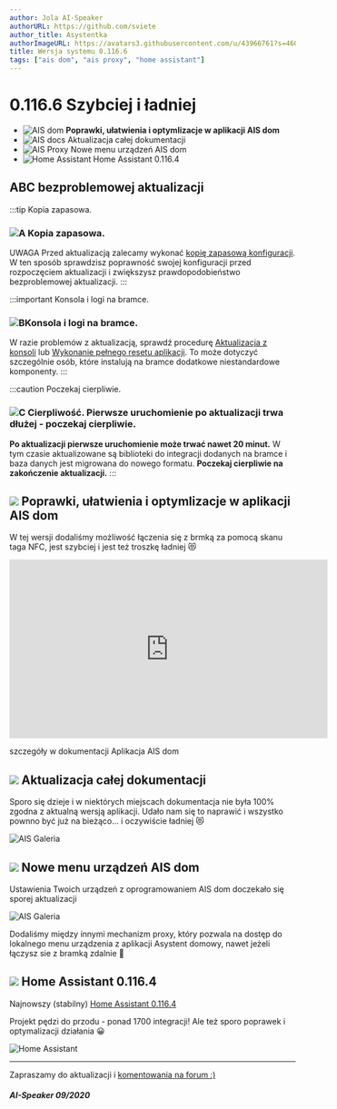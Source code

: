 ```yaml
---
author: Jola AI-Speaker
authorURL: https://github.com/sviete
author_title: Asystentka
authorImageURL: https://avatars3.githubusercontent.com/u/43966761?s=460&v=4
title: Wersja systemu 0.116.6
tags: ["ais dom", "ais proxy", "home assistant"]
---
```


# 0.116.6 Szybciej i ładniej

- ![AIS dom](/img/en/blog/202010/mobile-phone.png) **Poprawki, ułatwienia i optymlizacje w aplikacji AIS dom**
- ![AIS docs](/img/en/blog/202010/orange-book.png) Aktualizacja całej dokumentacji
- ![AIS Proxy](/img/en/blog/202010/robot.png) Nowe menu urządzeń AIS dom
- ![Home Assistant](/img/en/blog/202010/mechanical-arm.png) Home Assistant 0.116.4


<!--truncate-->

## ABC bezproblemowej aktualizacji

:::tip Kopia zapasowa.
### ![A](/img/en/blog/202009/alpha-a-circle.png) Kopia zapasowa.

UWAGA Przed aktualizacją zalecamy wykonać [kopię zapasową konfiguracji](/docs/ais_bramka_configuration_software#kopia-zapasowa-konfiguracji). W ten sposób sprawdzisz poprawność swojej konfiguracji przed rozpoczęciem aktualizacji i zwiększysz prawdopodobieństwo bezproblemowej aktualizacji.
:::

:::important Konsola i logi na bramce.
### ![B](/img/en/blog/202009/alpha-b-circle.png)Konsola i logi na bramce.

W razie problemów z aktualizacją, sprawdź procedurę [Aktualizacja z konsoli](/docs/ais_bramka_update_manual) lub [Wykonanie pełnego resetu aplikacji](/docs/ais_bramka_reset_ais_step_by_step).
To może dotyczyć szczególnie osób, które instalują na bramce dodatkowe niestandardowe komponenty.
:::

:::caution Poczekaj cierpliwie.
### ![C](/img/en/blog/202009/alpha-c-circle.png) Cierpliwość. Pierwsze uruchomienie po aktualizacji trwa dłużej - poczekaj cierpliwie.

 **Po aktualizacji pierwsze uruchomienie może trwać nawet 20 minut.**
 W tym czasie aktualizowane są biblioteki do integracji dodanych na bramce i baza danych jest migrowana do nowego formatu.
 **Poczekaj cierpliwie na zakończenie aktualizacji.**
:::


## ![](/img/en/blog/202010/mobile-phone.png) Poprawki, ułatwienia i optymlizacje w aplikacji AIS dom


W tej wersji dodaliśmy możliwość łączenia się z brmką za pomocą skanu taga NFC, jest szybciej i jest też troszkę ładniej 😻

<iframe width="560" height="315"  src="https://www.youtube.com/embed/0JHM8sh0Qh4" frameBorder="0" allowFullScreen></iframe>

szczegóły w dokumentacji  Aplikacja AIS dom




## ![](/img/en/blog/202010/orange-book.png) Aktualizacja całej dokumentacji

Sporo się dzieje i w niektórych miejscach dokumentacja nie była 100% zgodna z aktualną wersją aplikacji.
Udało nam się to naprawić i wszystko pownno być już na bieżąco... i oczywiście ładniej 😻

![AIS Galeria](/img/en/blog/202010/doc123.png)


## ![](/img/en/blog/202010/robot.png) Nowe menu urządzeń AIS dom

Ustawienia Twoich urządzeń z oprogramowaniem AIS dom doczekało się sporej aktualizacji

![AIS Galeria](/img/en/blog/202010/ais-dom.png)

Dodaliśmy między innymi mechanizm proxy, który pozwala na dostęp do lokalnego menu urządzenia z aplikacji Asystent domowy, nawet jeżeli łączysz sie z bramką zdalnie 🤩




## ![](/img/en/blog/202010/mechanical-arm.png) Home Assistant 0.116.4


Najnowszy (stabilny) [Home Assistant 0.116.4](https://www.home-assistant.io/blog/2020/10/07/release-116/)

Projekt pędzi do przodu - ponad 1700 integracji! Ale też sporo poprawek i optymalizacji działania 😀


![Home Assistant](/img/en/blog/202010/ha1700.png)



----
Zapraszamy do aktualizacji i [komentowania na forum :)](https://ai-speaker.discourse.group/)

##### AI-Speaker 09/2020
